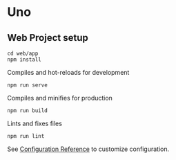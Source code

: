 Uno
===

## Web Project setup
```
cd web/app
npm install
```

Compiles and hot-reloads for development
```
npm run serve
```

Compiles and minifies for production
```
npm run build
```

Lints and fixes files
```
npm run lint
```

See [Configuration Reference](https://cli.vuejs.org/config/) to customize configuration.
